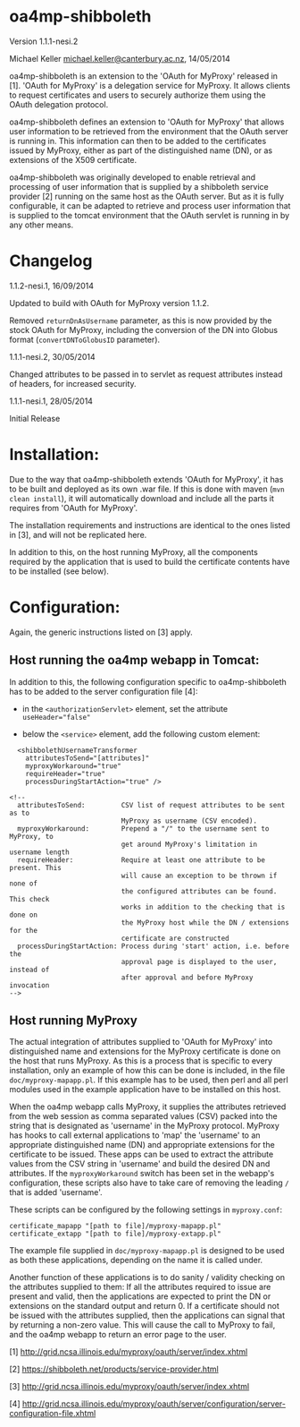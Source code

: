 oa4mp-shibboleth
================

Version 1.1.1-nesi.2

Michael Keller <michael.keller@canterbury.ac.nz>, 14/05/2014


oa4mp-shibboleth is an extension to the 'OAuth for MyProxy' released in [1].
'OAuth for MyProxy' is a delegation service for MyProxy. It allows clients 
to request certificates and users to securely authorize them using the 
OAuth delegation protocol.

oa4mp-shibboleth defines an extension to 'OAuth for MyProxy' that allows 
user information to be retrieved from the environment that the OAuth server 
is running in. This information can then to be added to the certificates 
issued by MyProxy, either as part of the distinguished name (DN), or as 
extensions of the X509 certificate. 

oa4mp-shibboleth was originally developed to enable retrieval and processing 
of user information that is supplied by a shibboleth service provider [2] 
running on the same host as the OAuth server. But as it is fully configurable, 
it can be adapted to retrieve and process user information that is supplied 
to the tomcat environment that the OAuth servlet is running in by any other means.


# Changelog

1.1.2-nesi.1, 16/09/2014

Updated to build with OAuth for MyProxy version 1.1.2.

Removed `returnDnAsUsername` parameter, as this is now provided by the stock 
OAuth for MyProxy, including the conversion of the DN into Globus format
(`convertDNToGlobusID` parameter).

1.1.1-nesi.2, 30/05/2014

Changed attributes to be passed in to servlet as request attributes instead of 
headers, for increased security.

1.1.1-nesi.1, 28/05/2014

Initial Release


# Installation:

Due to the way that oa4mp-shibboleth extends 'OAuth for MyProxy', it has to be
built and deployed as its own .war file. If this is done with maven 
(`mvn clean install`), it will automatically download and include all the parts 
it requires from 'OAuth for MyProxy'. 

The installation requirements and instructions are identical to the ones listed 
in [3], and will not be replicated here.

In addition to this, on the host running MyProxy, all the components required by
the application that is used to build the certificate contents have to be 
installed (see below).


# Configuration:

Again, the generic instructions listed on [3] apply.

## Host running the oa4mp webapp in Tomcat:

In addition to this, the following configuration specific to oa4mp-shibboleth 
has to be added to the server configuration file [4]:

- in the `<authorizationServlet>` element, set the attribute `useHeader="false"`

- below the `<service>` element, add the following custom element:

````
  <shibbolethUsernameTransformer
    attributesToSend="[attributes]"
    myproxyWorkaround="true"
    requireHeader="true"
    processDuringStartAction="true" />

<!--
  attributesToSend:         CSV list of request attributes to be sent as to 
                            MyProxy as username (CSV encoded).
  myproxyWorkaround:        Prepend a "/" to the username sent to MyProxy, to 
                            get around MyProxy's limitation in username length
  requireHeader:            Require at least one attribute to be present. This 
                            will cause an exception to be thrown if none of 
                            the configured attributes can be found. This check 
                            works in addition to the checking that is done on 
                            the MyProxy host while the DN / extensions for the 
                            certificate are constructed
  processDuringStartAction: Process during 'start' action, i.e. before the 
                            approval page is displayed to the user, instead of 
                            after approval and before MyProxy invocation
-->
````

 
## Host running MyProxy    

The actual integration of attributes supplied to 'OAuth for MyProxy' into 
distinguished name and extensions for the MyProxy certificate is done
on the host that runs MyProxy. As this is a process that is specific to every
installation, only an example of how this can be done is included, in the file
`doc/myproxy-mapapp.pl`. If this example has to be used, then perl and all perl 
modules used in the example application have to be installed on this host.

When the oa4mp webapp calls MyProxy, it supplies the attributes retrieved from 
the web session as comma separated values (CSV) packed into the string that is 
designated as 'username' in the  MyProxy protocol.
MyProxy has hooks to call external applications to 'map' the 'username' to an 
appropriate distinguished name (DN) and appropriate extensions for the 
certificate to be issued. These apps can be used to extract the attribute values
from the CSV string in 'username' and build the desired DN and attributes. If the
`myproxyWorkaround` switch has been set in the webapp's configuration, these scripts
also have to take care of removing the leading `/` that is added 'username'.

These scripts can be configured by the following settings in `myproxy.conf`:

````
certificate_mapapp "[path to file]/myproxy-mapapp.pl"
certificate_extapp "[path to file]/myproxy-extapp.pl"
````

The example file supplied in `doc/myproxy-mapapp.pl` is designed to be used as both 
these applications, depending on the name it is called under.

Another function of these applications is to do sanity / validity checking on the
attributes supplied to them: If all the attributes required to issue are present
and valid, then the applications are expected to print the DN or extensions on the
standard output and return 0.
If a certificate should not be issued with the attributes supplied, then the
applications can signal that by returning a non-zero value. This will cause the call
to MyProxy to fail, and the oa4mp webapp to return an error page to the user.


[1] http://grid.ncsa.illinois.edu/myproxy/oauth/server/index.xhtml

[2] https://shibboleth.net/products/service-provider.html

[3] http://grid.ncsa.illinois.edu/myproxy/oauth/server/index.xhtml

[4] http://grid.ncsa.illinois.edu/myproxy/oauth/server/configuration/server-configuration-file.xhtml
